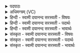 <details><summary>पदपाठः</summary>

ये। दे॒वाः। दे॒वेषु॑। अधि॑। दे॒व॒त्वमिति॑ देव॒ऽत्वम्। आय॑न्। ये। ब्रह्म॑णः। पु॒र॒ऽए॒तार॒ इति॑ पुरःऽए॒तारः॑। अ॒स्य। येभ्यः॑। न। ऋ॒ते। पव॑ते। धाम॑। किम्। च॒न। न। ते। दि॒वः। न। पृ॒थि॒व्याः। अधि॑। स्नुषु॑। १४।
</details>

<details><summary>अधिमन्त्रम् (VC)</summary>

- प्राणो देवता
- लोपामुद्रा ऋषिः
- आर्षी जगती
- निषादः
</details>

<details><summary>हिन्दी - स्वामी दयानन्द सरस्वती  - विषयः</summary>

अब उत्तम विद्वान् लोग कैसे होते हैं, यह विषय अगले मन्त्र में कहा है ॥
</details>

<details><summary>हिन्दी - स्वामी दयानन्द सरस्वती  - पदार्थः</summary>

पदार्थान्वयभाषाः -  (ये) जो (देवाः) पूर्ण विद्वान् (देवेषु, अधि) विद्वानों में सब से उत्तम कक्षा में विराजमान (देवत्वम्) अपने गुण, कर्म और स्वभाव को (आयन्) प्राप्त होते हैं और (ये) जो (अस्य) इस (ब्रह्मणः) परमेश्वर को (पुरएतारः) पहिले प्राप्त होनेवाले हैं, (येभ्यः) जिनके (ऋते) विना (किम्) (चन) कोई भी (धाम) सुख का स्थान (न) नहीं (पवते) पवित्र होता (ते) वे विद्वान् लोग (न) न (दिवः) सूर्य्यलोक के प्रदेशों और (न) न (पृथिव्याः) पृथिवी के (अधि, स्नुषु) किसी भाग में अधिक वसते हैं ॥१४ ॥
</details>

<details><summary>हिन्दी - स्वामी दयानन्द सरस्वती  - भावार्थः</summary>

भावार्थभाषाः -  जो इस जगत् में उत्तम विद्वान् योगीराज यथार्थता से परमेश्वर को जानते हैं, वे सम्पूर्ण प्राणियों को शुद्ध करने और जीवन्मुक्तिदशा में परोपकार करते हुए विदेहमुक्ति अवस्था में न सूर्य्यलोक और न पृथिवी पर नियम से वसते हैं, किन्तु ईश्वर में स्थिर हो के अव्याहतगति से सर्वत्र विचरा करते हैं ॥१४ ॥
</details>

<details><summary>संस्कृत - स्वामी दयानन्द सरस्वती  - विषयः</summary>

अथोत्तमा विद्वांसः कीदृशा भवन्तीत्याह ॥
</details>

<details><summary>संस्कृत - स्वामी दयानन्द सरस्वती  - पदार्थः</summary>

पदार्थान्वयभाषाः -  ये देवा देवेष्वधि देवत्वमायन्, येऽस्य ब्रह्मणः पुरएतारः सन्ति, येभ्य ऋते किं चन धाम न पवते, ते न दिवः स्नुषु न च पृथिव्या अधि स्नुष्वायन् नाधिवसन्तीति यावत् ॥१४ ॥
</details>

<details><summary>संस्कृत - स्वामी दयानन्द सरस्वती  - भावार्थः</summary>

भावार्थभाषाः -  येऽत्र जगति विद्वत्तमा योगाधिराजा याथातथ्येन परमेश्वरं जानन्ति, ते निखिलजनशोधकाः सन्तो जीवन्मुक्तिदशायां परोपकारमाचरन्तो विदेहमुक्तदशायां न सूर्यलोके न च पृथिव्यां नियतं वसन्ति, किन्तु ब्रह्मणि स्थित्वाऽव्याहतगत्या सर्वत्राभिविहरन्ति ॥१४ ॥
</details>